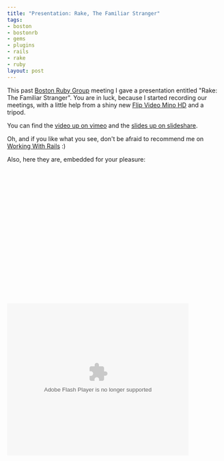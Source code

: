 ```yaml
--- 
title: "Presentation: Rake, The Familiar Stranger"
tags: 
- boston
- bostonrb
- gems
- plugins
- rails
- rake
- ruby
layout: post
---
```

This past [Boston Ruby Group](http://bostonrb.org/events/55) meeting I gave a presentation entitled "Rake: The Familiar Stranger". You are in luck, because I started recording our meetings, with a little help from a shiny new [Flip Video Mino HD](http://www.google.com/url?sa=t&source=web&ct=res&cd=4&url=http%3A%2F%2Fwww.theflip.com%2Fproducts_flip_mino.shtml&ei=R1JDSZnqEaHYeffPxOgI&usg=AFQjCNGGUNDkHjit5iP8Bc33p0gqYwsyEA&sig2=HAUwNPVSndWKlRb6ta5qzg) and a tripod. 

You can find the [video up on vimeo](http://vimeo.com/2496890) and the [slides up on slideshare](http://www.slideshare.net/technicalpickles/rake-the-familiar-stranger-presentation).

Oh, and if you like what you see, don't be afraid to recommend me on [Working With Rails](http://www.workingwithrails.com/recommendation/new/person/10749-josh-nichols) :)

Also, here they are, embedded for your pleasure:

<object width="400" height="300"><param name="allowfullscreen" value="true" /><param name="allowscriptaccess" value="always" /><param name="movie" value="http://vimeo.com/moogaloop.swf?clip_id=2496890&amp;server=vimeo.com&amp;show_title=1&amp;show_byline=1&amp;show_portrait=0&amp;color=&amp;fullscreen=1" /><embed src="http://vimeo.com/moogaloop.swf?clip_id=2496890&amp;server=vimeo.com&amp;show_title=1&amp;show_byline=1&amp;show_portrait=0&amp;color=&amp;fullscreen=1" type="application/x-shockwave-flash" allowfullscreen="true" allowscriptaccess="always" width="400" height="300"></embed></object>

<div style="width:425px;text-align:left" id="__ss_842204"><object style="margin:0px" width="425" height="355"><param name="movie" value="http://static.slideshare.net/swf/ssplayer2.swf?doc=rake-the-familar-stranger-1229147864196419-1&stripped_title=rake-the-familiar-stranger-presentation" /><param name="allowFullScreen" value="true"/><param name="allowScriptAccess" value="always"/><embed src="http://static.slideshare.net/swf/ssplayer2.swf?doc=rake-the-familar-stranger-1229147864196419-1&stripped_title=rake-the-familiar-stranger-presentation" type="application/x-shockwave-flash" allowscriptaccess="always" allowfullscreen="true" width="425" height="355"></embed></object></div>
